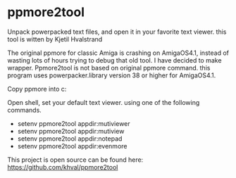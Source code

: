 # ppmore2tool
Unpack powerpacked text files, and open it in your favorite text viewer.
this tool is witten by Kjetil Hvalstrand

The original ppmore for classic Amiga is crashing on AmigaOS4.1, instead of wasting lots of hours trying to debug that old tool. 
I have decided to make wrapper. Ppmore2tool is not based on original ppmore command.
this program uses powerpacker.library version 38 or higher for AmigaOS4.1.

Copy ppmore into c:

Open shell, set your default text viewer.
using one of the following commands.

* setenv ppmore2tool appdir:mutiviewer
* setenv ppmore2tool appdir:mutiview
* setenv ppmore2tool appdir:notepad
* setenv ppmore2tool appdir:evenmore

This project is open source can be found here:
https://github.com/khval/ppmore2tool
